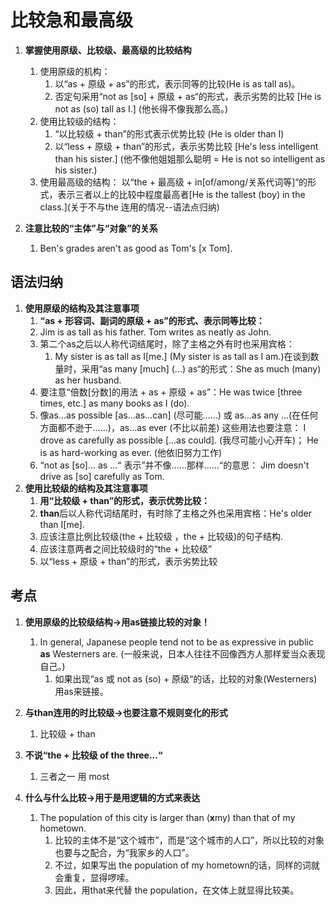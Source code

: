 # 比较急和最高级

1. **掌握使用原级、比较级、最高级的比较结构**
    1. 使用原级的机构：
        1. 以“as + 原级 + as”的形式，表示同等的比较(He is as tall as)。
        1. 否定句采用“not as [so] + 原级 + as“的形式，表示劣势的比较 [He is not as (so) tall as I.] (他长得不像我那么高。)
    1. 使用比较级的结构：
        1. “以比较级 + than”的形式表示优势比较 (He is older than I)
        1. 以“less + 原级 + than”的形式，表示劣势比较 [He's less intelligent than his sister.] (他不像他姐姐那么聪明 = He is not so intelligent as his sister.)
    1. 使用最高级的结构： 以“the + 最高级 + in[of/among/关系代词等]“的形式，表示三者以上的比较中程度最高者[He is the tallest (boy) in the class.](关于不与the 连用的情况--语法点归纳)

1. **注意比较的“主体”与“对象”的关系**
    1. Ben's grades aren't as good as Tom's [x Tom].

## 语法归纳

1. **使用原级的结构及其注意事项**
    1. **“as + 形容词、副词的原级 + as”的形式、表示同等比较：**
    1. Jim is as tall as his father. Tom writes as neatly as John.
    1. 第二个as之后以人称代词结尾时，除了主格之外有时也采用宾格：
        1. My sister is as tall as I[me.] (My sister is as tall as I am.)在谈到数量时，采用“as many [much] (...) as“的形式：She as much (many) as her husband.
    1. 要注意“倍数[分数]的用法 + as + 原级 + as”：He was twice [three times, etc.] as many books as I (do).
    1. 像as...as possible [as...as...can] (尽可能……) 或 as...as any ...(在任何方面都不逊于……)，as...as ever (不比以前差) 这些用法也要注意： I drove as carefully as possible [...as could]. (我尽可能小心开车)； He is as hard-working as ever. (他依旧努力工作)
    1. “not as  [so]... as ...“ 表示”并不像……那样……“的意思： Jim doesn't drive as [so] carefully as Tom.
1. **使用比较级的结构及其注意事项**
    1. **用“比较级 + than”的形式，表示优势比较：**
    1. **than**后以人称代词结尾时，有时除了主格之外也采用宾格：He's older than I[me].
    1. 应该注意比例比较级(the + 比较级 ，the + 比较级)的句子结构.
    1. 应该注意两者之间比较级时的“the + 比较级”
    1. 以“less + 原级 + than”的形式，表示劣势比较

## 考点

1. **使用原级的比较级结构->用as链接比较的对象！**
    1. In general, Japanese people tend not to be as expressive in public **as** Westerners are. (一般来说，日本人往往不回像西方人那样爱当众表现自己。)
        1. 如果出现“as 或 not as (so) + 原级“的话，比较的对象(Westerners)用as来链接。

1. **与than连用的时比较级->也要注意不规则变化的形式**
    1. 比较级 + than

1. **不说“the + 比较级 of the three...“**
    1. 三者之一 用 most

1. **什么与什么比较->用于是用逻辑的方式来表达**
    1. The population of this city is larger than (**x**my) than that of my hometown.
        1. 比较的主体不是“这个城市”，而是“这个城市的人口”，所以比较的对象也要与之配合，为“我家乡的人口”。
        1. 不过，如果写出 the population of my hometown的话，同样的词就会重复，显得啰嗦。
        1. 因此，用that来代替 the population，在文体上就显得比较美。